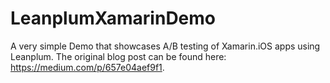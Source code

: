 # LeanplumXamarinDemo

A very simple Demo that showcases A/B testing of Xamarin.iOS apps using Leanplum. The original blog post can be found here: https://medium.com/p/657e04aef9f1.
